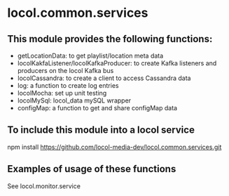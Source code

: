 locol.common.services
=====================

This module provides the following functions:
---------------------------------------------
* getLocationData: to get playlist/location meta data
* locolKakfaListener/locolKafkaProducer: to create Kafka listeners and producers on the locol Kafka bus
* locolCassandra: to create a client to access Cassandra data
* log: a function to create log entries
* locolMocha: set up unit testing
* locolMySql: locol_data mySQL wrapper
* configMap: a function to get and share configMap data

To include this module into a locol service
-------------------------------------------
npm install https://github.com/locol-media-dev/locol.common.services.git

Examples of usage of these functions
-------------------------------------------
See locol.monitor.service